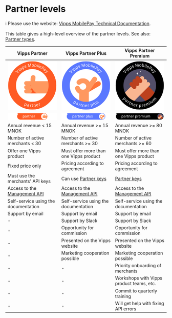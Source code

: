 <!-- START_METADATA
---
title: Partner levels
sidebar_label: Partner levels
sidebar_position: 10
pagination_next: null
pagination_prev: null
---
END_METADATA -->

# Partner levels

<!-- START_COMMENT -->
ℹ️ Please use the website:
[Vipps MobilePay Technical Documentation](https://developer.vippsmobilepay.com/docs/partner/).
<!-- END_COMMENT -->

This table gives a high-level overview of the partner levels.
See also:
[Partner types](https://developer.vippsmobilepay.com/docs/partner#partner-types).

| Vipps Partner                              | Vipps Partner Plus                         | Vipps Partner Premium                    |
| ------------------------------------------ | ------------------------------------------ | ---------------------------------------- |
| ![Vipps Partner](./images/vm_partner.svg) | ![Vipps Partner Plus](./images/vm_partner_plus.svg) | ![Vipps Partner Premium](./images/vm_partner_premium.svg)
| ![Vipps Partner](./images/vm_partner-label.svg) | ![Vipps Partner Plus](./images/vm_partner-label-plus.svg) | ![Vipps Partner Premium](./images/vm_partner-label-premium.svg)
| Annual revenue < 15 MNOK                   | Annual revenue >= 15 MNOK                  | Annual revenue >= 80 MNOK                |
| Number of active merchants < 30            | Number of active merchants >= 30           | Number of active merchants >= 60         |
| Offer one Vipps product                    | Must offer more than one Vipps product     | Must offer more than one Vipps product   |
| Fixed price only                           | Pricing according to agreement             | Pricing according to agreement           |
| Must use the merchants' API keys           | Can use [Partner keys](https://developer.vippsmobilepay.com/docs/partner/partner-keys) | [Partner keys](https://developer.vippsmobilepay.com/docs/partner/partner-keys) |
| Access to the [Management API](https://developer.vippsmobilepay.com/docs/APIs/management-api/) | Access to the [Management API](https://developer.vippsmobilepay.com/docs/APIs/management-api/) | Access to the [Management API](https://developer.vippsmobilepay.com/docs/APIs/management-api/)
| Self-service using the documentation       | Self-service using the documentation       | Self-service using the documentation     |
| Support by email                           | Support by email                           | Support by email                         |
| -                                          | Support by Slack                           | Support by Slack                         |
| -                                          | Opportunity for commission                 | Opportunity for commission               |
| -                                          | Presented on the Vipps website             | Presented on the Vipps website           |
| -                                          | Marketing cooperation possible             | Marketing cooperation possible           |
| -                                          | -                                          | Priority onboarding of merchants         |
| -                                          | -                                          | Workshops with Vipps product teams, etc. |
| -                                          | -                                          | Commit to quarterly training             |
| -                                          | -                                          | Will get help with fixing API errors     |
